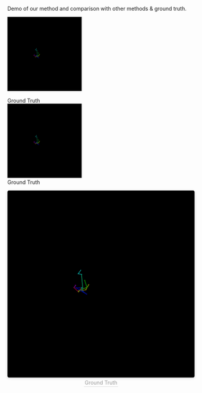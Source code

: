 Demo of our method and comparison with other methods & ground truth.

<p float="left">
  <img src="https://github.com/luoshuqing2001/Decoupled_AI_Choreography/blob/main/demo/videos/gKR_sBM_cAll_d30_mKR2_ch02_gt.gif" width="200" title="Ground Truth"/>
  <br>
  <div>Ground Truth</div>
  <img src="https://github.com/luoshuqing2001/Decoupled_AI_Choreography/blob/main/demo/videos/gKR_sBM_cAll_d30_mKR2_ch02_gt.gif" width="200" title="Ground Truth"/>
  <br>
  <div>Ground Truth</div>
</p>

<center>
    <img style="border-radius: 0.3125em;
    box-shadow: 0 2px 4px 0 rgba(34,36,38,.12),0 2px 10px 0 rgba(34,36,38,.08);" 
    src="https://github.com/luoshuqing2001/Decoupled_AI_Choreography/blob/main/demo/videos/gKR_sBM_cAll_d30_mKR2_ch02_gt.gif">
    <br>
    <div style="color:orange; border-bottom: 1px solid #d9d9d9;
    display: inline-block;
    color: #999;
    padding: 2px;">Ground Truth</div>
</center>

